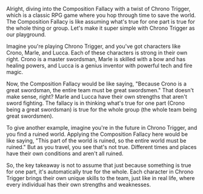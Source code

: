 Alright, diving into the Composition Fallacy with a twist of Chrono Trigger, which is a classic RPG game where you hop through time to save the world. The Composition Fallacy is like assuming what's true for one part is true for the whole thing or group. Let's make it super simple with Chrono Trigger as our playground.

Imagine you're playing Chrono Trigger, and you've got characters like Crono, Marle, and Lucca. Each of these characters is strong in their own right. Crono is a master swordsman, Marle is skilled with a bow and has healing powers, and Lucca is a genius inventor with powerful tech and fire magic.

Now, the Composition Fallacy would be like saying, "Because Crono is a great swordsman, the entire team must be great swordsmen." That doesn't make sense, right? Marle and Lucca have their own strengths that aren't sword fighting. The fallacy is in thinking what's true for one part (Crono being a great swordsman) is true for the whole group (the whole team being great swordsmen).

To give another example, imagine you're in the future in Chrono Trigger, and you find a ruined world. Applying the Composition Fallacy here would be like saying, "This part of the world is ruined, so the entire world must be ruined." But as you travel, you see that's not true. Different times and places have their own conditions and aren't all ruined.

So, the key takeaway is not to assume that just because something is true for one part, it's automatically true for the whole. Each character in Chrono Trigger brings their own unique skills to the team, just like in real life, where every individual has their own strengths and weaknesses.